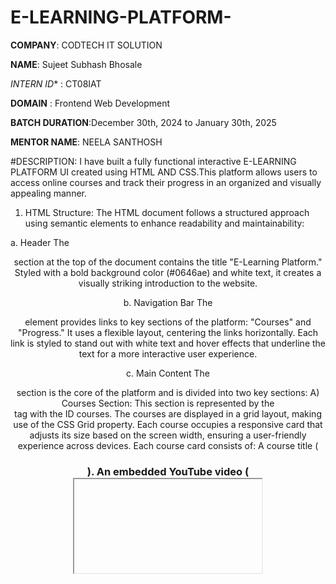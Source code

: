 # E-LEARNING-PLATFORM-

**COMPANY**: CODTECH IT SOLUTION

**NAME**: Sujeet Subhash Bhosale

*INTERN ID** : CT08IAT

**DOMAIN** : Frontend Web Development

**BATCH DURATION**:December 30th, 2024 to January 30th, 2025

**MENTOR NAME**: NEELA SANTHOSH

#DESCRIPTION: I have built a fully functional interactive E-LEARNING PLATFORM UI created using HTML AND CSS.This platform allows users to access online courses and track their progress in an organized and visually appealing manner.
1. HTML Structure:
   The HTML document follows a structured approach using semantic elements to enhance readability and maintainability:

  a. Header
      The <header> section at the top of the document contains the title "E-Learning Platform." Styled with a bold background color (#0646ae) and white text, it creates a          visually striking introduction to the website.

  b. Navigation Bar
      The <nav> element provides links to key sections of the platform: "Courses" and "Progress." It uses a flexible layout, centering the links horizontally. Each link is         styled to stand out with white text and hover effects that underline the text for a more interactive user experience.

  c. Main Content
      The <main> section is the core of the platform and is divided into two key sections:
          A) Courses Section:
                This section is represented by the <section> tag with the ID courses.
                The courses are displayed in a grid layout, making use of the CSS Grid property. Each course occupies a responsive card that adjusts its size based on the                    screen width, ensuring a user-friendly experience across devices.
                Each course card consists of:
                A course title (<h3>).
                An embedded YouTube video (<iframe>), allowing users to preview or learn from the content directly on the platform.
          B)Progress Tracking Section:
                The progress tracking section is defined by the <section> tag with the ID progress.
                It features a list of progress bars for the courses offered. Each course is displayed with its title and a horizontal progress bar, visually representing the                 user's completion percentage.
  d. Footer
      The <footer> section provides a copyright statement. It is styled with the same background color as the header, ensuring design consistency, and features centered text       for simplicity.

2. CSS Styling
The inline <style> tag defines the CSS rules used to style the platform. The design emphasizes responsiveness, simplicity, and user-friendliness.

3. Features and Benefits
   A)Responsiveness:
         The site remains functional and visually appealing across different devices, including desktops, tablets, and smartphones.
   B)Progress Tracking:
         Visual indicators for course completion percentages provide users with immediate feedback on their learning progress.


#OUTPUT OF THE TASK
<img width="959" alt="OUTPUT" src="https://github.com/user-attachments/assets/05482fc9-a220-4eed-8228-9d4bd29deec1" />

